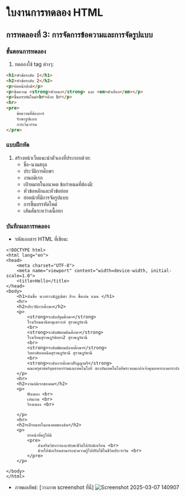 # ใบงานการทดลอง HTML
 
## การทดลองที่ 3: การจัดการข้อความและการจัดรูปแบบ
### ขั้นตอนการทดลอง
1. ทดลองใช้ tag ต่างๆ:
```html
<h1>หัวข้อระดับ 1</h1>
<h2>หัวข้อระดับ 2</h2>
<p>ย่อหน้าปกติ</p>
<p>ข้อความ <strong>ตัวหนา</strong> และ <em>ตัวเอียง</em></p>
<p>ขึ้นบรรทัดใหม่<br>ด้วย br</p>
<hr>
<pre>
    ข้อความที่ต้องการ
    รักษารูปแบบ
    การเว้นวรรค
</pre>
```

### แบบฝึกหัด
1. สร้างหน้าเว็บแนะนำตัวเองที่ประกอบด้วย:
   - ชื่อ-นามสกุล
   - ประวัติการศึกษา
   - งานอดิเรก
   - เป้าหมายในอนาคต
 ข้อกำหนดที่ต้องมี:
   - หัวข้อหลักและหัวข้อย่อย
   - ย่อหน้าที่มีการจัดรูปแบบ
   - การขึ้นบรรทัดใหม่
   - เส้นคั่นระหว่างเนื้อหา
### บันทึกผลการทดลอง
- รหัสเอกสาร HTML ที่เขียน:
```
<!DOCTYPE html>
<html lang="en">
<head>
    <meta charset="UTF-8">
    <meta name="viewport" content="width=device-width, initial-scale=1.0">
    <title>Hello</title>
</head>
<body>
    <h1>ฉันชื่อ นางสาวณัฏฐณิชา สิจง ชื่อเล่น แนน </h1>
    <hr>
    <h2>ประวัติการศึกษา</h2>
    <p>
        <strong>ระดับปฐมศึกษา</strong> 
        โรงเรียนมานิตานุเคราะห์ สุราษฎร์ธานี
        <br>
        <strong>ระดับมัธยมต้นศึกษา</strong> 
        โรงเรียนสุราษฎร์พิทยา2 สุราษฎร์ธานี
        <br>
        <strong>ระดับมัธยมปลายศึกษา</strong> 
        วิทยาลัยเทคนิคสุราษฎร์ธานี สุราษฎร์ธานี
        <br>
        <strong>ระดับการศึกษาปริญญาตรี</strong> 
        คณะครุศาสตร์อุตสาหกรรมและเทคโนโลยี สถาบันเทคโนโลยีพระจอมเกล้าเจ้าคุณทหารลาดกระบัง
    </p>
    <hr>
    <h2>งานอดิเรกของผม</h2>
    <p>
        ฟังเพลง <br>
        เล่นเกม <br>
        ร้องเพลง <br>
        
    </p>
    <hr>
    <h2>เป้าหมายในอนาคตของฉัน</h2>
    <p>
        ทำหน้าที่ครูให้ดี
        <pre>
            ส่งเสริมวิชาการและทักษะชีวิตให้กับนักเรียน <br>
            ช่วยให้นักเรียนสามารถนำความรู้ไปปรับใช้ในชีวิตประจำวัน <br>
        </pre>
    </p>

</body>
</html>

```
- ภาพผลลัพธ์:
[วางภาพ screenshot ที่นี่]
![Screenshot 2025-03-07 140907](https://github.com/user-attachments/assets/93134abb-ced0-4567-bf22-84e5c2c3195a)


